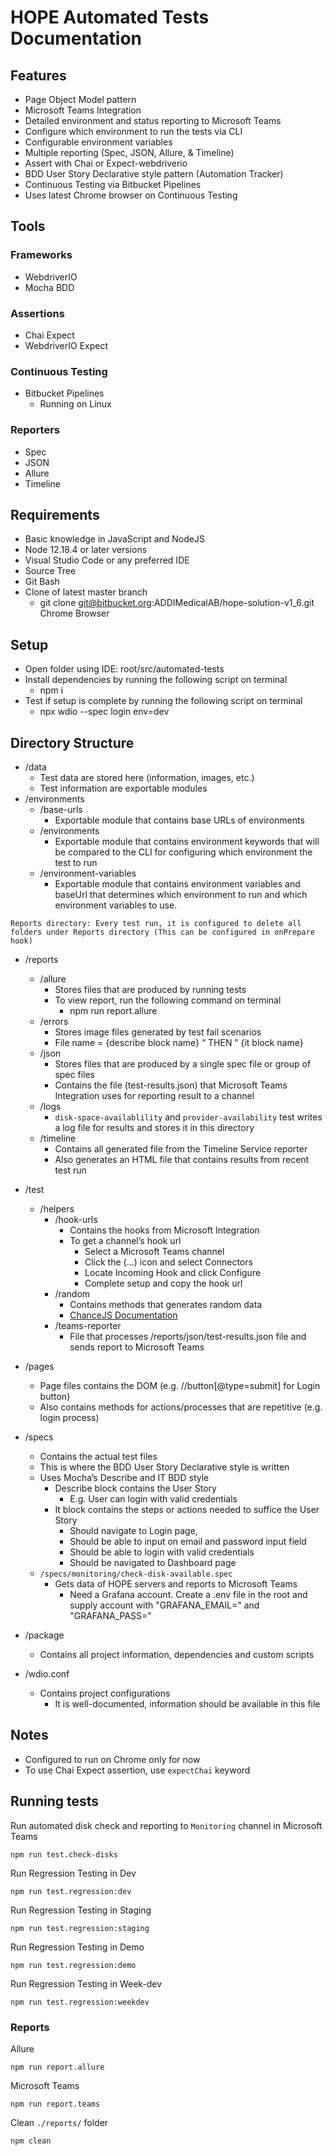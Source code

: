 # HOPE Automated Tests Documentation



## Features
- Page Object Model pattern
- Microsoft Teams Integration
- Detailed environment and status reporting to Microsoft Teams
- Configure which environment to run the tests via CLI
- Configurable environment variables
- Multiple reporting (Spec, JSON, Allure, & Timeline)
- Assert with Chai or Expect-webdriverio
- BDD User Story Declarative style pattern (Automation Tracker)
- Continuous Testing via Bitbucket Pipelines
- Uses latest Chrome browser on Continuous Testing

## Tools
### Frameworks
- WebdriverIO
- Mocha BDD
### Assertions
- Chai Expect
- WebdriverIO Expect
### Continuous Testing
- Bitbucket Pipelines
  - Running on Linux
### Reporters
- Spec
- JSON
- Allure
- Timeline

## Requirements
- Basic knowledge in JavaScript and NodeJS
- Node 12.18.4 or later versions
- Visual Studio Code or any preferred IDE
- Source Tree
- Git Bash
- Clone of latest master branch
  - git clone git@bitbucket.org:ADDIMedicalAB/hope-solution-v1_6.git
Chrome Browser

## Setup
- Open folder using IDE: root/src/automated-tests
- Install dependencies by running the following script on terminal
  - npm i
- Test if setup is complete by running the following script on terminal
  - npx wdio --spec login env=dev

## Directory Structure
- /data
  - Test data are stored here (information, images, etc.)
  - Test information are exportable modules
- /environments
  - /base-urls
    - Exportable module that contains base URLs of environments
  - /environments
    - Exportable module that contains environment keywords that will be compared to the CLI for configuring which environment the test to run
  - /environment-variables
    - Exportable module that contains environment variables and baseUrl that determines which environment to run and which environment variables to use. 

``Reports directory: Every test run, it is configured to delete all folders under Reports directory (This can be configured in onPrepare hook)``

- /reports
  - /allure
    - Stores files that are produced by running tests
    - To view report, run the following command on terminal
      - npm run report.allure
  - /errors
    - Stores image files generated by test fail scenarios
    - File name = {describe block name} “ THEN ” {it block name}
  - /json
    - Stores files that are produced by a single spec file or group of spec files
    - Contains the file (test-results.json) that Microsoft Teams Integration uses for reporting result to a channel
  - /logs
    - ``disk-space-availablility`` and ``provider-availability`` test writes a log file for results and stores it in this directory
  - /timeline
    - Contains all generated file from the Timeline Service reporter
    - Also generates an HTML file that contains results from recent test run

- /test
  - /helpers
    - /hook-urls
      - Contains the hooks from Microsoft Integration
      - To get a channel’s hook url
        - Select a Microsoft Teams channel
        - Click the (...) icon and select Connectors
        - Locate Incoming Hook and click Configure
        - Complete setup and copy the hook url
    - /random
        - Contains methods that generates random data
        - [ChanceJS Documentation](https://chancejs.com/)
    - /teams-reporter
        - File that processes /reports/json/test-results.json file and sends report to Microsoft Teams
- /pages
    - Page files contains the DOM (e.g. //button[@type=submit] for Login button)
    - Also contains methods for actions/processes that are repetitive (e.g. login process)
- /specs
    - Contains the actual test files
    - This is where the BDD User Story Declarative style is written
    - Uses Mocha’s Describe and IT BDD style
        - Describe block contains the User Story 
            - E.g. User can login with valid credentials
        - It block contains the steps or actions needed to suffice the User Story
            - Should navigate to Login page, 
            - Should be able to input on email and password input field
            - Should be able to login with valid credentials
            - Should be navigated to Dashboard page
    - ``/specs/monitoring/check-disk-available.spec``
        - Gets data of HOPE servers and reports to Microsoft Teams
            - Need a Grafana account. Create a .env file in the root and supply account with "GRAFANA_EMAIL=" and "GRAFANA_PASS="

- /package
    - Contains all project information, dependencies and custom scripts
- /wdio.conf
    - Contains project configurations
        - It is well-documented, information should be available in this file


## Notes
- Configured to run on Chrome only for now
- To use Chai Expect assertion, use `expectChai` keyword


## Running tests
Run automated disk check and reporting to ```Monitoring``` channel in Microsoft Teams
````
npm run test.check-disks
````
Run Regression Testing in Dev
````
npm run test.regression:dev
````
Run Regression Testing in Staging
````
npm run test.regression:staging
````
Run Regression Testing in Demo
````
npm run test.regression:demo
````
Run Regression Testing in Week-dev
````
npm run test.regression:weekdev
````

### Reports
Allure
````
npm run report.allure
````
Microsoft Teams 
````
npm run report.teams
````
Clean ```./reports/``` folder
````
npm clean
````

